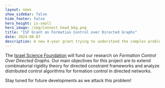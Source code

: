 ```yaml
---
layout: news
show_sidebar: false
hide_footer: false
hero_height: is-small
hero_image: /img/Connect_head_bkg.png
title: "ISF Grant on Formation Control over Directed Graphs"
date: 2024-08-07
description: A new 4-year grant trying to understand the complex problem of solving formation control with directed sensing.
---
```


The [Israel Science Foundation](https://www.isf.org.il/) will fund our research on *Formation Control Over Directed Graphs*.  Our main objectives for this project are to extend combinatorial rigidity theory for directed constraint frameworks and analyze distributed control algorithms for formation control in directed networks. 

Stay tuned for future developments as we attack this problem!


